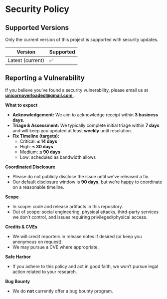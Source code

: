 # Security Policy

## Supported Versions

Only the current version of this project is supported with security updates.

| Version            | Supported          |
| ------------------ | ------------------ |
| Latest (current)   | :white_check_mark: |

## Reporting a Vulnerability

If you believe you’ve found a security vulnerability, please email us at **[unicornoverloaded@gmail.com
](mailto:unicornoverloaded@gmail.com)**.

**What to expect**
- **Acknowledgement:** We aim to acknowledge receipt within **3 business days**.
- **Triage & Assessment:** We typically complete initial triage within **7 days** and will keep you updated at least **weekly** until resolution.
- **Fix Timeline (targets):**
  - Critical: **≤ 14 days**
  - High: **≤ 30 days**
  - Medium: **≤ 90 days**
  - Low: scheduled as bandwidth allows

**Coordinated Disclosure**
- Please do not publicly disclose the issue until we’ve released a fix.
- Our default disclosure window is **90 days**, but we’re happy to coordinate on a reasonable timeline.

**Scope**
- In scope: code and release artifacts in this repository.
- Out of scope: social engineering, physical attacks, third-party services we don’t control, and issues requiring privileged/physical access.

**Credits & CVEs**
- We will credit reporters in release notes if desired (or keep you anonymous on request).
- We may pursue a CVE where appropriate.

**Safe Harbor**
- If you adhere to this policy and act in good faith, we won’t pursue legal action related to your research.

**Bug Bounty**
- We do **not** currently offer a bug bounty program.
```
